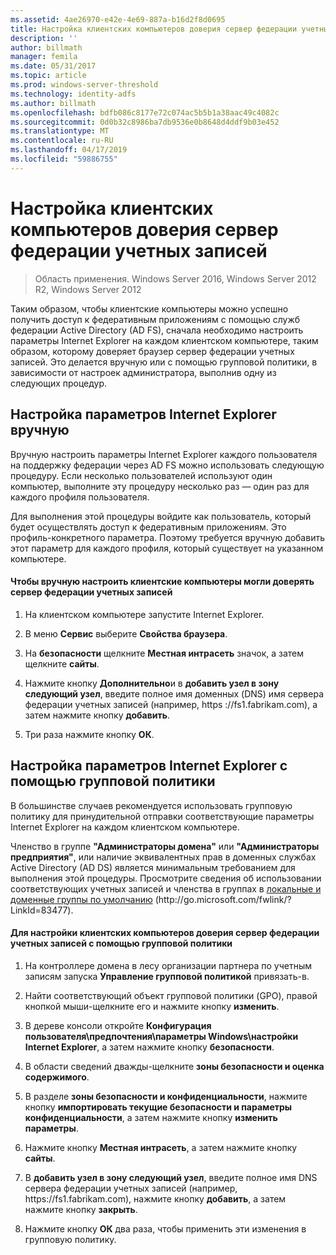 ```yaml
---
ms.assetid: 4ae26970-e42e-4e69-887a-b16d2f8d0695
title: Настройка клиентских компьютеров доверия сервер федерации учетных записей
description: ''
author: billmath
manager: femila
ms.date: 05/31/2017
ms.topic: article
ms.prod: windows-server-threshold
ms.technology: identity-adfs
ms.author: billmath
ms.openlocfilehash: bdfb086c8177e72c074ac5b5b1a38aac49c4082c
ms.sourcegitcommit: 0d0b32c8986ba7db9536e0b8648d4ddf9b03e452
ms.translationtype: MT
ms.contentlocale: ru-RU
ms.lasthandoff: 04/17/2019
ms.locfileid: "59886755"
---
```

# <a name="configure-client-computers-to-trust-the-account-federation-server"></a>Настройка клиентских компьютеров доверия сервер федерации учетных записей

>Область применения. Windows Server 2016, Windows Server 2012 R2, Windows Server 2012

Таким образом, чтобы клиентские компьютеры можно успешно получить доступ к федеративным приложениям с помощью служб федерации Active Directory \(AD FS\), сначала необходимо настроить параметры Internet Explorer на каждом клиентском компьютере, таким образом, которому доверяет браузер сервер федерации учетных записей. Это делается вручную или с помощью групповой политики, в зависимости от настроек администратора, выполнив одну из следующих процедур.  
  
## <a name="configuring-internet-explorer-settings-manually"></a>Настройка параметров Internet Explorer вручную  
Вручную настроить параметры Internet Explorer каждого пользователя на поддержку федерации через AD FS можно использовать следующую процедуру. Если несколько пользователей используют один компьютер, выполните эту процедуру несколько раз — один раз для каждого профиля пользователя.  
  
Для выполнения этой процедуры войдите как пользователь, который будет осуществлять доступ к федеративным приложениям. Это профиль\-конкретного параметра. Поэтому требуется вручную добавить этот параметр для каждого профиля, который существует на указанном компьютере.  
  
#### <a name="to-manually-configure-client-computers-to-trust-the-account-federation-server"></a>Чтобы вручную настроить клиентские компьютеры могли доверять сервер федерации учетных записей  
  
1.  На клиентском компьютере запустите Internet Explorer.  
  
2.  В меню **Сервис** выберите **Свойства браузера**.  
  
3.  На **безопасности** щелкните **Местная интрасеть** значок, а затем щелкните **сайты**.  
  
4.  Нажмите кнопку **Дополнительно**и в **добавить узел в зону следующий узел**, введите полное имя доменных \(DNS\) имя сервера федерации учетных записей \(например, https :\/\/fs1.fabrikam.com\), а затем нажмите кнопку **добавить**.  
  
5.  Три раза нажмите кнопку **ОК**.  
  
## <a name="configuring-internet-explorer-settings-by-using-grouppolicy"></a>Настройка параметров Internet Explorer с помощью групповой политики  
В большинстве случаев рекомендуется использовать групповую политику для принудительной отправки соответствующие параметры Internet Explorer на каждом клиентском компьютере.  
  
Членство в группе **"Администраторы домена"** или **"Администраторы предприятия"**, или наличие эквивалентных прав в доменных службах Active Directory \(AD DS\) является минимальным требованием для выполнения этой процедуры.  Просмотрите сведения об использовании соответствующих учетных записей и членства в группах в [локальные и доменные группы по умолчанию](https://go.microsoft.com/fwlink/?LinkId=83477) \(http:\/\/go.microsoft.com\/fwlink\/? LinkId\=83477\).   
  
#### <a name="to-configure-client-computers-to-trust-the-account-federation-server-by-using-grouppolicy"></a>Для настройки клиентских компьютеров доверия сервер федерации учетных записей с помощью групповой политики  
  
1.  На контроллере домена в лесу организации партнера по учетным записям запуска **Управление групповой политикой** привязать\-в.  
  
2.  Найти соответствующий объект групповой политики \(GPO\), правой кнопкой мыши\-щелкните его и нажмите кнопку **изменить**.  
  
3.  В дереве консоли откройте **Конфигурация пользователя\\предпочтения\\параметры Windows\\настройки Internet Explorer**, а затем нажмите кнопку **безопасности**.  
  
4.  В области сведений дважды\-щелкните **зоны безопасности и оценка содержимого**.  
  
5.  В разделе **зоны безопасности и конфиденциальности**, нажмите кнопку **импортировать текущие безопасности и параметры конфиденциальности**, а затем нажмите кнопку **изменить параметры**.  
  
6.  Нажмите кнопку **Местная интрасеть**, а затем нажмите кнопку **сайты**.  
  
7.  В **добавить узел в зону следующий узел**, введите полное имя DNS сервера федерации учетных записей \(например, https:\/\/fs1.fabrikam.com\), нажмите кнопку **добавить**, а затем нажмите кнопку **закрыть**.  
  
8.  Нажмите кнопку **ОК** два раза, чтобы применить эти изменения в групповую политику.  
  
